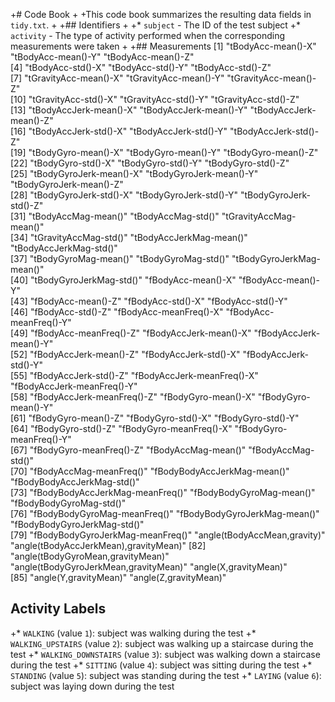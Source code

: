 +# Code Book
 +
 +This code book summarizes the resulting data fields in `tidy.txt`.
 +
 +## Identifiers
 +
 +* `subject` - The ID of the test subject
 +* `activity` - The type of activity performed when the corresponding measurements were taken
 +
 +## Measurements
[1] "tBodyAcc-mean()-X"                    "tBodyAcc-mean()-Y"                    "tBodyAcc-mean()-Z"                   
 [4] "tBodyAcc-std()-X"                     "tBodyAcc-std()-Y"                     "tBodyAcc-std()-Z"                    
 [7] "tGravityAcc-mean()-X"                 "tGravityAcc-mean()-Y"                 "tGravityAcc-mean()-Z"                
[10] "tGravityAcc-std()-X"                  "tGravityAcc-std()-Y"                  "tGravityAcc-std()-Z"                 
[13] "tBodyAccJerk-mean()-X"                "tBodyAccJerk-mean()-Y"                "tBodyAccJerk-mean()-Z"               
[16] "tBodyAccJerk-std()-X"                 "tBodyAccJerk-std()-Y"                 "tBodyAccJerk-std()-Z"                
[19] "tBodyGyro-mean()-X"                   "tBodyGyro-mean()-Y"                   "tBodyGyro-mean()-Z"                  
[22] "tBodyGyro-std()-X"                    "tBodyGyro-std()-Y"                    "tBodyGyro-std()-Z"                   
[25] "tBodyGyroJerk-mean()-X"               "tBodyGyroJerk-mean()-Y"               "tBodyGyroJerk-mean()-Z"              
[28] "tBodyGyroJerk-std()-X"                "tBodyGyroJerk-std()-Y"                "tBodyGyroJerk-std()-Z"               
[31] "tBodyAccMag-mean()"                   "tBodyAccMag-std()"                    "tGravityAccMag-mean()"               
[34] "tGravityAccMag-std()"                 "tBodyAccJerkMag-mean()"               "tBodyAccJerkMag-std()"               
[37] "tBodyGyroMag-mean()"                  "tBodyGyroMag-std()"                   "tBodyGyroJerkMag-mean()"             
[40] "tBodyGyroJerkMag-std()"               "fBodyAcc-mean()-X"                    "fBodyAcc-mean()-Y"                   
[43] "fBodyAcc-mean()-Z"                    "fBodyAcc-std()-X"                     "fBodyAcc-std()-Y"                    
[46] "fBodyAcc-std()-Z"                     "fBodyAcc-meanFreq()-X"                "fBodyAcc-meanFreq()-Y"               
[49] "fBodyAcc-meanFreq()-Z"                "fBodyAccJerk-mean()-X"                "fBodyAccJerk-mean()-Y"               
[52] "fBodyAccJerk-mean()-Z"                "fBodyAccJerk-std()-X"                 "fBodyAccJerk-std()-Y"                
[55] "fBodyAccJerk-std()-Z"                 "fBodyAccJerk-meanFreq()-X"            "fBodyAccJerk-meanFreq()-Y"           
[58] "fBodyAccJerk-meanFreq()-Z"            "fBodyGyro-mean()-X"                   "fBodyGyro-mean()-Y"                  
[61] "fBodyGyro-mean()-Z"                   "fBodyGyro-std()-X"                    "fBodyGyro-std()-Y"                   
[64] "fBodyGyro-std()-Z"                    "fBodyGyro-meanFreq()-X"               "fBodyGyro-meanFreq()-Y"              
[67] "fBodyGyro-meanFreq()-Z"               "fBodyAccMag-mean()"                   "fBodyAccMag-std()"                   
[70] "fBodyAccMag-meanFreq()"               "fBodyBodyAccJerkMag-mean()"           "fBodyBodyAccJerkMag-std()"           
[73] "fBodyBodyAccJerkMag-meanFreq()"       "fBodyBodyGyroMag-mean()"              "fBodyBodyGyroMag-std()"              
[76] "fBodyBodyGyroMag-meanFreq()"          "fBodyBodyGyroJerkMag-mean()"          "fBodyBodyGyroJerkMag-std()"          
[79] "fBodyBodyGyroJerkMag-meanFreq()"      "angle(tBodyAccMean,gravity)"          "angle(tBodyAccJerkMean),gravityMean)"
[82] "angle(tBodyGyroMean,gravityMean)"     "angle(tBodyGyroJerkMean,gravityMean)" "angle(X,gravityMean)"                
[85] "angle(Y,gravityMean)"                 "angle(Z,gravityMean)"
 
 ## Activity Labels
 
 +* `WALKING` (value `1`): subject was walking during the test
 +* `WALKING_UPSTAIRS` (value `2`): subject was walking up a staircase during the test
 +* `WALKING_DOWNSTAIRS` (value `3`): subject was walking down a staircase during the test
 +* `SITTING` (value `4`): subject was sitting during the test
 +* `STANDING` (value `5`): subject was standing during the test
 +* `LAYING` (value `6`): subject was laying down during the test
